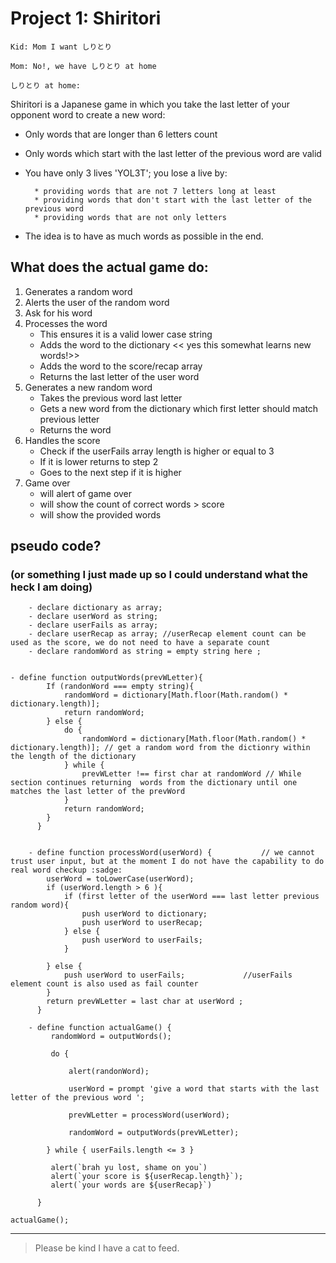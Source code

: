 # Project 1: Shiritori

`Kid: Mom I want しりとり`

`Mom: No!, we have しりとり at home`

`しりとり at home:`

Shiritori is a Japanese game in which you take the last letter of your opponent word to create a new word:

- Only words that are longer than 6 letters count
- Only words which start with the last letter of the previous word are valid
- You have only 3 lives 'YOL3T'; you lose a live by:

		* providing words that are not 7 letters long at least
		* providing words that don't start with the last letter of the previous word
		* providing words that are not only letters

- The idea is to have as much words as possible in the end.



## What does the actual game do:
1. Generates a random word
2. Alerts the user of the random word
3. Ask for his word
4. Processes the word 
	- This ensures it is a valid lower case string
	- Adds the word to the dictionary  << yes this somewhat learns new words!>>
	- Adds the word to the score/recap array
	- Returns the last letter of the user word
5. Generates a new random word
	- Takes the previous word last letter
	- Gets a new word from the dictionary which first letter should match previous letter
	- Returns the word
6. Handles the score
	- Check if the userFails array length is higher or equal to 3
	- If it is lower returns to step 2 
	- Goes to the next step if it is higher
7. Game over
	- will alert of game over 
	- will show the count of correct words > score
	- will show the provided words


	
## pseudo code? 
### (or something I just made up so I could understand what the heck I am doing)
```
 	- declare dictionary as array;
 	- declare userWord as string;
 	- declare userFails as array;
 	- declare userRecap as array; //userRecap element count can be used as the score, we do not need to have a separate count 
 	- declare randomWord as string = empty string here ;


- define function outputWords(prevWLetter){
   	  	If (randonWord === empty string){
			randomWord = dictionary[Math.floor(Math.random() * dictionary.length)];
			return randomWord;
		} else {
			do {
				randomWord = dictionary[Math.floor(Math.random() * dictionary.length)]; // get a random word from the dictionry within the length of the dictionary
			} while {
				prevWLetter !== first char at randomWord // While section continues returning  words from the dictionary until one matches the last letter of the prevWord
			}
			return randomWord;
   	  	}
   	  }


 	- define function processWord(userWord) {			// we cannot trust user input, but at the moment I do not have the capability to do real word checkup :sadge:
 		userWord = toLowerCase(userWord);
		if (userWord.length > 6 ){	
			if (first letter of the userWord === last letter previous random word){
				push userWord to dictionary;
				push userWord to userRecap;
			} else {
				push userWord to userFails;
			}
 			
 		} else {
			push userWord to userFails;				//userFails element count is also used as fail counter
 		}	
 		return prevWLetter = last char at userWord ;
   	  }
   	  
   	- define function actualGame() {
   	 	 randomWord = outputWords();
		 
		 do {

			 alert(randonWord);
		 
			 userWord = prompt 'give a word that starts with the last letter of the previous word ';

			 prevWLetter = processWord(userWord);

			 randomWord = outputWords(prevWLetter);
		
		} while { userFails.length <= 3 }

		 alert(`brah yu lost, shame on you`) 
		 alert(`your score is ${userRecap.length}`); 
		 alert(`your words are ${userRecap}`)
   	 	
   	  }

actualGame();
```

---

>Please be kind I have a cat to feed.
   	  
   	  